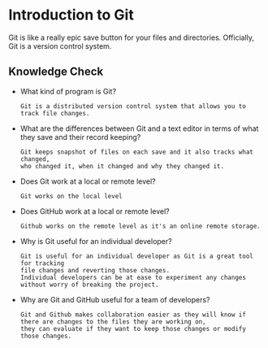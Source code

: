 # Introduction to Git

Git is like a really epic save button for your files and directories. Officially, Git is a version control system.

## Knowledge Check

- What kind of program is Git?
  ```
  Git is a distributed version control system that allows you to track file changes.
  ```
- What are the differences between Git and a text editor in terms of what they save and their record keeping?

  ```
  Git keeps snapshot of files on each save and it also tracks what changed, 
  who changed it, when it changed and why they changed it.
  ```

- Does Git work at a local or remote level?
  ```
  Git works on the local level
  ```
- Does GitHub work at a local or remote level?

  ```
  Github works on the remote level as it's an online remote storage.
  ```

- Why is Git useful for an individual developer?

  ```
  Git is useful for an individual developer as Git is a great tool for tracking 
  file changes and reverting those changes. 
  Individual developers can be at ease to experiment any changes without worry of breaking the project. 
  ```

- Why are Git and GitHub useful for a team of developers?

  ```
  Git and Github makes collaboration easier as they will know if there are changes to the files they are working on, 
  they can evaluate if they want to keep those changes or modify those changes. 
  ```

